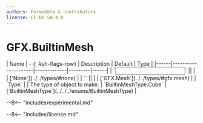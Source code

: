 ```yaml
---
authors: Formabble & contributors
license: CC-BY-SA-4.0
---
```



# GFX.BuiltinMesh

<div class="sh-parameters" markdown="1">
| Name | - {: #sh-flags-row} | Description | Default | Type |
|------|---------------------|-------------|---------|------|
| `<input>` || | | [`None`](../../types/#none) |
| `<output>` || | | [`GFX.Mesh`](../../types/#gfx.mesh) |
| `Type` |  | The type of object to make. | `BuiltinMeshType.Cube` | [`BuiltinMeshType`](../../../enums/BuiltinMeshType) |

</div>

--8<-- "includes/experimental.md"



--8<-- "includes/license.md"


